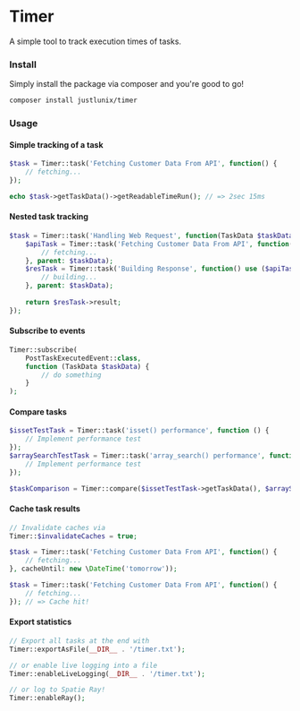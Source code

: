 # Timer

A simple tool to track execution times of tasks.

### Install

Simply install the package via composer and you're good to go!

```bash
composer install justlunix/timer
```

### Usage

#### Simple tracking of a task

```php
$task = Timer::task('Fetching Customer Data From API', function() {
    // fetching...
});

echo $task->getTaskData()->getReadableTimeRun(); // => 2sec 15ms
```

#### Nested task tracking

```php
$task = Timer::task('Handling Web Request', function(TaskData $taskData) {
    $apiTask = Timer::task('Fetching Customer Data From API', function() {
        // fetching...
    }, parent: $taskData);
    $resTask = Timer::task('Building Response', function() use ($apiTask) {
        // building...
    }, parent: $taskData);
    
    return $resTask->result;
});
```

#### Subscribe to events

```php
Timer::subscribe(
    PostTaskExecutedEvent::class,
    function (TaskData $taskData) {
        // do something
    }
);
```

#### Compare tasks

```php
$issetTestTask = Timer::task('isset() performance', function () {
    // Implement performance test
});
$arraySearchTestTask = Timer::task('array_search() performance', function () {
    // Implement performance test
});

$taskComparison = Timer::compare($issetTestTask->getTaskData(), $arraySearchTestTask->getTaskData());
```

#### Cache task results

```php
// Invalidate caches via
Timer::$invalidateCaches = true;

$task = Timer::task('Fetching Customer Data From API', function() {
    // fetching...
}, cacheUntil: new \DateTime('tomorrow'));

$task = Timer::task('Fetching Customer Data From API', function() {
    // fetching...
}); // => Cache hit!
```

#### Export statistics

```php
// Export all tasks at the end with
Timer::exportAsFile(__DIR__ . '/timer.txt');

// or enable live logging into a file
Timer::enableLiveLogging(__DIR__ . '/timer.txt');

// or log to Spatie Ray!
Timer::enableRay();
```